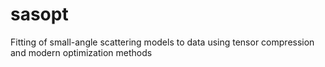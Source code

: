 # sasopt
Fitting of small-angle scattering models to data using tensor compression and modern optimization methods
